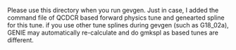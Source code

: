 Please use this directory when you run gevgen. 
Just in case, I added the command file of QCDCR based forward physics tune and genearted spline for this tune.
if you use other tune splines during gevgen (such as G18_02a), GENIE may automatically re-calculate and do gmkspl as based tunes are different.
